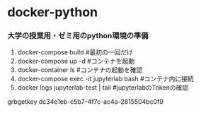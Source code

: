 # docker-python
### 大学の授業用・ゼミ用のpython環境の準備
1. docker-compose build  #最初の一回だけ
2. docker-compose up -d  #コンテナを起動
3. docker-container ls   #コンテナの起動を確認
4. docker-compose exec -it jupyterlab bash  #コンテナ内に接続
5. docker logs jupyterlab-test | tail  #jupyterlabのTokenの確認

grbgetkey dc34e1eb-c5b7-4f7c-ac4a-2815504bc0f9